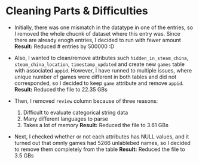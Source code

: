 # Cleaning Parts & Difficulties

- Initially, there was one mismatch in the datatype in one of the entries, so I removed the whole chucnk of dataset where this entry was. Since there are already enogh entries, I decided to run with fewer amount 
**Result:** Reduced # entries by 500000 :D

- Also, I wanted to clean/remove attributes such `hidden_in_steam_china`, `steam_china_location`, `timestamp_updated` and create new `games` table with associated `appid`. However, I have runned to multiple issues, where unique number of games were different in both tables and did not corresponded, so I decided to keep `game` attribute and remove `appid`. 
**Result:** Reduced the file to 22.35 GBs

- Then, I removed `review` column because of three reasons:
    1. Difficult to evaluate categorical string data
    2. Many different languages to parse
    3. Takes a lot of memory
**Result:** Reduced the file to 3.61 GBs

- Next, I checked whether or not each attributes has NULL values, and it turned out that omnly games had 5266 unlablebed names, so I decided to remove them completely from the table
**Result:** Reduced the file to 3.5 GBs


